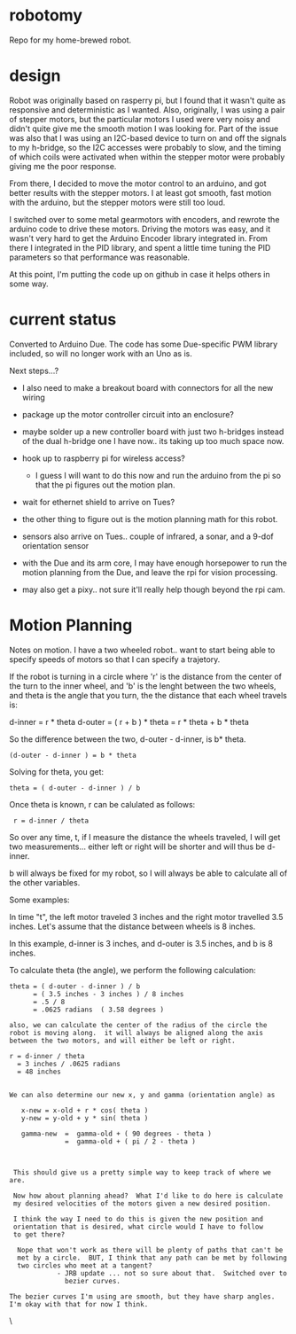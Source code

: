 robotomy
========

Repo for my home-brewed robot.

design
======

Robot was originally based on rasperry pi, but I found that it wasn't quite as responsive and deterministic as I wanted.
Also, originally, I was using a pair of stepper motors, but the particular motors I used were very noisy and didn't quite give me the smooth motion I was looking for.  Part of the issue was also that I was using an I2C-based device to turn on and off the signals to my h-bridge, so the I2C accesses were probably to slow, and the timing of which coils were activated when within the stepper motor were probably giving me the poor response.

From there, I decided to move the motor control to an arduino, and got better results with the stepper motors.  I at least got smooth, fast motion with the arduino, but the stepper motors were still too loud.

I switched over to some metal gearmotors with encoders, and rewrote the arduino code to drive these motors.  Driving the motors was easy, and it wasn't very hard to get the Arduino Encoder library integrated in.  From there I integrated in the PID library, and spent a little time tuning the PID parameters so that performance was reasonable.

At this point, I'm putting the code up on github in case it helps others in some way.

current status
==============

Converted to Arduino Due.  The code has some Due-specific PWM library included, so will no longer work with an Uno as is.

Next steps...?  

* I also need to make a breakout board with connectors for all the new wiring
* package up the motor controller circuit into an enclosure?
* maybe solder up a new controller board with just two h-bridges instead of
  the dual h-bridge one I have now.. its taking up too much space now.
* hook up to raspberry pi for wireless access?
   - I guess I will want to do this now and run the arduino from the
     pi so that the pi figures out the motion plan.
* wait for ethernet shield to arrive on Tues?

* the other thing to figure out is the motion planning math for this 
  robot.

* sensors also arrive on Tues.. couple of infrared, a sonar, and a 9-dof 
  orientation sensor

* with the Due and its arm core, I may have enough horsepower to run the 
  motion planning from the Due, and leave the rpi for vision processing.

* may also get a pixy.. not sure it'll really help though beyond the rpi cam.


Motion Planning
===============

Notes on motion.  I have a two wheeled robot.. want to start being able to
specify speeds of motors so that I can specify a trajetory.

If the robot is turning in a circle where 'r' is the distance from the
center of the turn to the inner wheel, and 'b' is the lenght between the
two wheels, and theta is the angle that you turn, the the distance
that each wheel travels is:

d-inner = r * theta
d-outer = ( r + b ) * theta = r * theta + b * theta

So the difference between the two, d-outer - d-inner, is b* theta.

    (d-outer - d-inner ) = b * theta

Solving for theta, you get:

    theta = ( d-outer - d-inner ) / b

Once theta is known, r can be calulated as follows:

     r = d-inner / theta

So over any time, t, if I measure the distance the wheels traveled,
I will get two measurements... either left or right will be shorter
and will thus be d-inner.

b will always be fixed for my robot, so I will always be able to 
calculate all of the other variables.

Some examples:

  In time "t", the left motor traveled 3 inches and the right motor
  travelled 3.5 inches.  Let's assume that the distance between wheels
  is 8 inches.

  In this example, d-inner is 3 inches, and d-outer is 3.5 inches, and
  b is 8 inches.

  To calculate theta (the angle), we perform the following calculation:

    theta = ( d-outer - d-inner ) / b
          = ( 3.5 inches - 3 inches ) / 8 inches
          = .5 / 8
          = .0625 radians  ( 3.58 degrees )

    also, we can calculate the center of the radius of the circle the
    robot is moving along.  it will always be aligned along the axis
    between the two motors, and will either be left or right.

    r = d-inner / theta
      = 3 inches / .0625 radians
      = 48 inches


    We can also determine our new x, y and gamma (orientation angle) as
    
       x-new = x-old + r * cos( theta )
       y-new = y-old + y * sin( theta )

       gamma-new  =  gamma-old + ( 90 degrees - theta )
                  =  gamma-old + ( pi / 2 - theta )



     This should give us a pretty simple way to keep track of where we are.
    
     Now how about planning ahead?  What I'd like to do here is calculate
     my desired velocities of the motors given a new desired position.

     I think the way I need to do this is given the new position and 
     orientation that is desired, what circle would I have to follow 
     to get there?

      Nope that won't work as there will be plenty of paths that can't be
      met by a circle.  BUT, I think that any path can be met by following
      two circles who meet at a tangent?
                - JRB update ... not so sure about that.  Switched over to
                  bezier curves.

    The bezier curves I'm using are smooth, but they have sharp angles. 
    I'm okay with that for now I think.

\     
